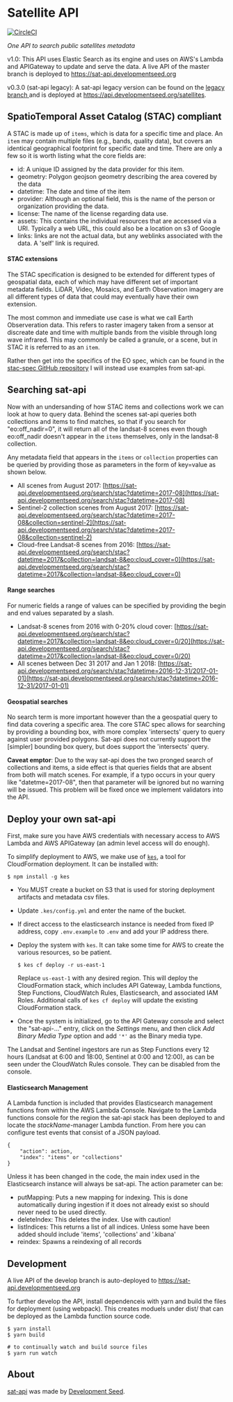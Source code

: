 # Satellite API

[![CircleCI](https://circleci.com/gh/sat-utils/sat-api.svg?style=svg)](https://circleci.com/gh/sat-utils/sat-api)

*One API to search public satellites metadata*

v1.0: This API uses Elastic Search as its engine and uses on AWS's Lambda and APIGateway to update and serve the data. A live API of the master branch is deployed to https://sat-api.developmentseed.org

v0.3.0 (sat-api legacy): A sat-api legacy version can be found on the [legacy branch ](https://github.com/sat-utils/sat-api/tree/legacy) and is deployed at https://api.developmentseed.org/satellites.

## SpatioTemporal Asset Catalog (STAC) compliant

A STAC is made up of `items`, which is data for a specific time and place. An `item` may contain multiple files (e.g., bands, quality data), but covers an identical geographical footprint for specific date and time. There are only a few so it is worth listing what the core fields are:

- id: A unique ID assigned by the data provider for this item.
- geometry: Polygon geojson geometry describing the area covered by the data
- datetime: The date and time of the item
- provider: Although an optional field, this is the name of the person or organization providing the data.
- license: The name of the license regarding data use.
- assets: This contains the individual resources that are accessed via a URI. Typically a web URL, this could also be a location on s3 of Google
- links: links are not the actual data, but any weblinks associated with the data. A 'self' link is required.

#### STAC extensions
The STAC specification is designed to be extended for different types of geospatial data, each of which may have different set of important metadata fields. LiDAR, Video, Mosaics, and Earth Observation imagery are all different types of data that could may eventually have their own extension.

The most common and immediate use case is what we call Earth Observeration data. This refers to raster imagery taken from a sensor at discreate date and time with multiple bands from the visible through long wave infrared. This may commonly be called a granule, or a scene, but in STAC it is referred to as an `item`.

Rather then get into the specifics of the EO spec, which can be found in the [stac-spec GitHub repository](https://github.com/radiantearth/stac-spec/blob/master/extensions/stac-eo-spec.md) I will instead use examples from sat-api.


## Searching sat-api
Now with an undersanding of how STAC items and collections work we can look at how to query data. Behind the scenes sat-api queries both collections and items to find matches, so that if you search for "eo:off_nadir=0", it will return all of the landsat-8 scenes even though eo:off_nadir doesn't appear in the `items` themselves, only in the landsat-8 collection.

Any metadata field that appears in the `items` or `collection` properties can be queried by providing those as parameters in the form of key=value as shown below.

- All scenes from August 2017: [https://sat-api.developmentseed.org/search/stac?datetime=2017-08](https://sat-api.developmentseed.org/search/stac?datetime=2017-08)
- Sentinel-2 collection scenes from August 2017: [https://sat-api.developmentseed.org/search/stac?datetime=2017-08&collection=sentinel-2](https://sat-api.developmentseed.org/search/stac?datetime=2017-08&collection=sentinel-2)
- Cloud-free Landsat-8 scenes from 2016: [https://sat-api.developmentseed.org/search/stac?datetime=2017&collection=landsat-8&eo:cloud_cover=0](https://sat-api.developmentseed.org/search/stac?datetime=2017&collection=landsat-8&eo:cloud_cover=0)

#### Range searches
For numeric fields a range of values can be specified by providing the begin and end values separated by a slash. 

- Landsat-8 scenes from 2016 with 0-20% cloud cover: [https://sat-api.developmentseed.org/search/stac?datetime=2017&collection=landsat-8&eo:cloud_cover=0/20](https://sat-api.developmentseed.org/search/stac?datetime=2017&collection=landsat-8&eo:cloud_cover=0/20)
- All scenes between Dec 31 2017 and Jan 1 2018: [https://sat-api.developmentseed.org/search/stac?datetime=2016-12-31/2017-01-01](https://sat-api.developmentseed.org/search/stac?datetime=2016-12-31/2017-01-01)

#### Geospatial searches
No search term is more important however than the a geospatial query to find data covering a specific area. The core STAC spec allows for searching by providing a bounding box, with more complex 'intersects' query to query against user provided polygons. Sat-api does not currently support the [simpler] bounding box query, but does support the 'intersects' query.

**Caveat emptor**: Due to the way sat-api does the two pronged search of collections and items, a side effect is that queries fields that are absent from both will match scenes. For example, if a typo occurs in your query like "datetme=2017-08", then that parameter will be ignored but no warning will be issued. This problem will be fixed once we implement validators into the API.


## Deploy your own sat-api

First, make sure you have AWS credentials with necessary access to AWS Lambda and AWS APIGateway (an admin level access will do enough).

To simplify deployment to AWS, we make use of [`kes`](http://devseed.com/kes/), a tool for CloudFormation deployment. It can be installed with:

    $ npm install -g kes

- You MUST create a bucket on S3 that is used for storing deployment artifacts and metadata csv files.
- Update `.kes/config.yml` and enter the name of the bucket.
- If direct access to the elasticsearch instance is needed from fixed IP address, copy `.env.example` to `.env` and add your IP address there.
- Deploy the system with `kes`. It can take some time for AWS to create the various resources, so be patient.

      $ kes cf deploy -r us-east-1
    
    Replace `us-east-1` with any desired region. This will deploy the CloudFormation stack, which includes API Gateway, Lambda functions, Step Functions, CloudWatch Rules, Elasticsearch, and associated IAM Roles. Additional calls of `kes cf deploy` will update the existing CloudFormation stack.

- Once the system is initialized, go to the API Gateway console and select the "sat-api-..." entry, click on the _Settings_ menu, and then click _Add Binary Media Type_ option and add `'*'` as the Binary media type.

The Landsat and Sentinel ingestors are run as Step Functions every 12 hours (Landsat at 6:00 and 18:00, Sentinel at 0:00 and 12:00), as can be seen under the CloudWatch Rules console. They can be disabled from the console.

#### Elasticsearch Management

A Lambda function is included that provides Elasticsearch management functions from within the AWS Lambda Console. Navigate to the Lambda functions console for the region the sat-api stack has been deployed to and locate the *stackName*-manager Lambda function. From here you can configure test events that consist of a JSON payload.

```
{
    "action": action,
    "index": "items" or "collections"
}
```

Unless it has been changed in the code, the main index used in the Elasticsearch instance will always be sat-api. The action parameter can be:

- putMapping: Puts a new mapping for indexing. This is done automatically during ingestion if it does not already exist so should never need to be used directly.
- deleteIndex: This deletes the index. Use with caution!
- listIndices: This returns a list of all indices. Unless some have been added should include 'items', 'collections' and '.kibana'
- reindex: Spawns a reindexing of all records

## Development

A live API of the develop branch is auto-deployed to https://sat-api.developmentseed.org

To further develop the API, install dependenceis with yarn and build the files for deployment (using webpack). This creates moduels under dist/ that can be deployed as the Lambda function source code.

    $ yarn install
    $ yarn build

    # to continually watch and build source files
    $ yarn run watch

## About
[sat-api](http://github.com/sat-utils/sat-api.git) was made by [Development Seed](http://developmentseed.org).
